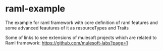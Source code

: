 # raml-example
The example for raml framework with core definition of raml features and some advanced feautures  of it as resourceTypes and Traits

Some of links to see extensions of mulesoft projects which are related to Raml framework:
https://github.com/mulesoft-labs?page=1
